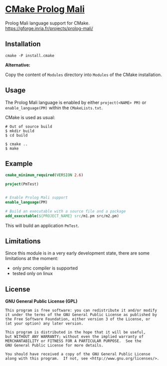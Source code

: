 # [CMake Prolog Mali](https://github.com/kwon-young/cmake-pm)

Prolog Mali language support for CMake.
https://gforge.inria.fr/projects/prolog-mali/

## Installation

```
cmake -P install.cmake
```

**Alternative:**

Copy the content of `Modules` directory into `Modules` of the CMake installation.


## Usage

The Prolog Mali language is enabled by either `project(<NAME> PM)` or `enable_language(PM)` within the `CMakeLists.txt`.

CMake is used as usual:

```
# Out of source build
$ mkdir build
$ cd build

$ cmake ..
$ make
```

## Example

```cmake
cmake_minimum_required(VERSION 2.6)

project(PmTest)


# Enable Prolog Mali support
enable_language(PM)

# Build an executable with a source file and a package
add_executable(${PROJECT_NAME} src/m1.pm src/m2.pm)

```

This will build an application `PmTest`.


## Limitations

Since this module is in a very early development state, there are some limitations at the moment:

 - only pmc compiler is supported
 - tested only on linux


## License

**GNU General Public License (GPL)**

    This program is free software: you can redistribute it and/or modify
    it under the terms of the GNU General Public License as published by
    the Free Software Foundation, either version 3 of the License, or
    (at your option) any later version.

    This program is distributed in the hope that it will be useful,
    but WITHOUT ANY WARRANTY; without even the implied warranty of
    MERCHANTABILITY or FITNESS FOR A PARTICULAR PURPOSE.  See the
    GNU General Public License for more details.

    You should have received a copy of the GNU General Public License
    along with this program.  If not, see <http://www.gnu.org/licenses/>.
